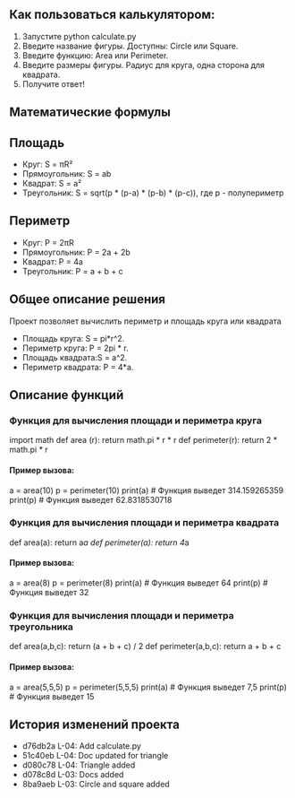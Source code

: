 ## Как пользоваться калькулятором:

1. Запустите python calculate.py
2. Введите название фигуры. Доступны: Circle или Square.
3. Введите функцию: Area или Perimeter.
4. Введите размеры фигуры. Радиус для круга, одна сторона для квадрата.
5. Получите ответ!

## Математические формулы

## Площадь
- Круг: S = πR²
- Прямоугольник: S = ab
- Квадрат: S = a²
- Треугольник: S = sqrt(p * (p-a) * (p-b) * (p-c)), где p - полупериметр

## Периметр
- Круг: P = 2πR
- Прямоугольник: P = 2a + 2b
- Квадрат: P = 4a
- Треугольник: P = a + b + c

## Общее описание решения

Проект позволяет вычислить периметр и площадь круга или квадрата 

- Площадь круга: S = pi*r^2.
- Периметр круга: P = 2pi * r.
- Площадь квадрата:S = a^2.
- Периметр квадрата: P = 4*a.

## Описание функций

### Функция для вычисления площади и периметра круга
import math
def area (r):
return math.pi * r * r
def perimeter(r):
return 2 * math.pi * r
#### Пример вызова:
a = area(10)
p = perimeter(10)
print(a)  # Функция выведет 314.159265359
print(p) # Функция выведет 62.8318530718


### Функция для вычисления площади и периметра квадрата
def area(a):
return a*a
def perimeter(a):
return 4*a

#### Пример вызова:
a = area(8)
p = perimeter(8)
print(a)  # Функция выведет 64
print(p)  # Функция выведет 32


### Функция для вычисления площади и периметра треугольника
def area(a,b,c):
return (a + b + c) / 2
def perimeter(a,b,c):
return a + b + c

#### Пример вызова:
a = area(5,5,5)
p = perimeter(5,5,5)
print(a)  # Функция выведет 7,5
print(p)  # Функция выведет 15


## История изменений проекта

- d76db2a L-04: Add calculate.py
- 51c40eb L-04: Doc updated for triangle
- d080c78 L-04: Triangle added
- d078c8d L-03: Docs added
- 8ba9aeb L-03: Circle and square added